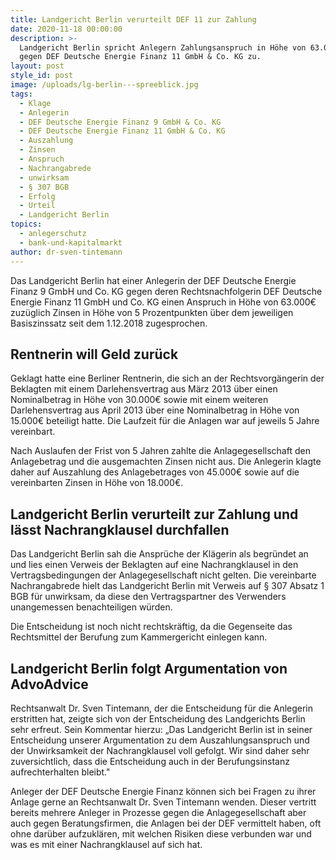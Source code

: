 ```yaml
---
title: Landgericht Berlin verurteilt DEF 11 zur Zahlung
date: 2020-11-18 00:00:00
description: >-
  Landgericht Berlin spricht Anlegern Zahlungsanspruch in Höhe von 63.000 Euro
  gegen DEF Deutsche Energie Finanz 11 GmbH & Co. KG zu.
layout: post
style_id: post
image: /uploads/lg-berlin---spreeblick.jpg
tags:
  - Klage
  - Anlegerin
  - DEF Deutsche Energie Finanz 9 GmbH & Co. KG
  - DEF Deutsche Energie Finanz 11 GmbH & Co. KG
  - Auszahlung
  - Zinsen
  - Anspruch
  - Nachrangabrede
  - unwirksam
  - § 307 BGB
  - Erfolg
  - Urteil
  - Landgericht Berlin
topics:
  - anlegerschutz
  - bank-und-kapitalmarkt
author: dr-sven-tintemann
---
```


Das Landgericht Berlin hat einer Anlegerin der DEF Deutsche Energie Finanz 9 GmbH und Co. KG gegen deren Rechtsnachfolgerin DEF Deutsche Energie Finanz 11 GmbH und Co. KG einen Anspruch in Höhe von 63.000€ zuzüglich Zinsen in Höhe von 5 Prozentpunkten über dem jeweiligen Basiszinssatz seit dem 1.12.2018 zugesprochen.

## Rentnerin will Geld zurück

Geklagt hatte eine Berliner Rentnerin, die sich an der Rechtsvorgängerin der Beklagten mit einem Darlehensvertrag aus März 2013 über einen Nominalbetrag in Höhe von 30.000€ sowie mit einem weiteren Darlehensvertrag aus April 2013 über eine Nominalbetrag in Höhe von 15.000€ beteiligt hatte. Die Laufzeit für die Anlagen war auf jeweils 5 Jahre vereinbart.

Nach Auslaufen der Frist von 5 Jahren zahlte die Anlagegesellschaft den Anlagebetrag und die ausgemachten Zinsen nicht aus. Die Anlegerin klagte daher auf Auszahlung des Anlagebetrages von 45.000€ sowie auf die vereinbarten Zinsen in Höhe von 18.000€.

## Landgericht Berlin verurteilt zur Zahlung und lässt Nachrangklausel durchfallen

Das Landgericht Berlin sah die Ansprüche der Klägerin als begründet an und lies einen Verweis der Beklagten auf eine Nachrangklausel in den Vertragsbedingungen der Anlagegesellschaft nicht gelten. Die vereinbarte Nachrangabrede hielt das Landgericht Berlin mit Verweis auf &sect; 307 Absatz 1 BGB für unwirksam, da diese den Vertragspartner des Verwenders unangemessen benachteiligen würden.

Die Entscheidung ist noch nicht rechtskräftig, da die Gegenseite das Rechtsmittel der Berufung zum Kammergericht einlegen kann.

## Landgericht Berlin folgt Argumentation von AdvoAdvice

Rechtsanwalt Dr. Sven Tintemann, der die Entscheidung für die Anlegerin erstritten hat, zeigte sich von der Entscheidung des Landgerichts Berlin sehr erfreut. Sein Kommentar hierzu: „Das Landgericht Berlin ist in seiner Entscheidung unserer Argumentation zu dem Auszahlungsanspruch und der Unwirksamkeit der Nachrangklausel voll gefolgt. Wir sind daher sehr zuversichtlich, dass die Entscheidung auch in der Berufungsinstanz aufrechterhalten bleibt."

Anleger der DEF Deutsche Energie Finanz können sich bei Fragen zu ihrer Anlage gerne an Rechtsanwalt Dr. Sven Tintemann wenden. Dieser vertritt bereits mehrere Anleger in Prozesse gegen die Anlagegesellschaft aber auch gegen Beratungsfirmen, die Anlagen bei der DEF vermittelt haben, oft ohne darüber aufzuklären, mit welchen Risiken diese verbunden war und was es mit einer Nachrangklausel auf sich hat.